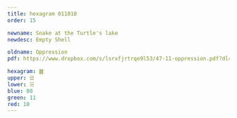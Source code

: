 ```yaml
---
title: hexagram 011010
order: 15

newname: Snake at the Turtle's lake
newdesc: Empty Shell

oldname: Oppression
pdf: https://www.dropbox.com/s/lsrxfjrtrqe9l53/47-11-oppression.pdf?dl=0

hexagram: ䷮
upper: ☱
lower: ☵
blue: 00
green: 11
red: 10
---
```

